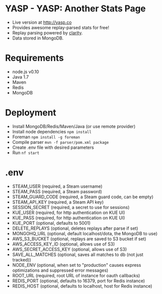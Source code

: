 YASP - YASP: Another Stats Page
====

* Live version at http://yasp.co
* Provides awesome replay-parsed stats for free!  
* Replay parsing powered by [clarity](https://github.com/skadistats/clarity).  
* Data stored in MongoDB.

Requirements
====
* node.js v0.10
* Java 1.7
* Maven
* Redis
* MongoDB

Deployment
====
* Install MongoDB/Redis/Maven/Java (or use remote provider)
* Install node dependencies `npm install`
* Foreman `npm install -g foreman`
* Compile parser `mvn -f parser/pom.xml package`
* Create .env file with desired parameters
* Run `nf start`

.env
====
* STEAM_USER (required, a Steam username)
* STEAM_PASS (required, a Steam password)
* STEAM_GUARD_CODE (required, a Steam guard code, can be empty)
* STEAM_API_KEY (required, a Steam API key)
* SESSION_SECRET (required, a secret to use for sessions)
* KUE_USER (required, for http authentication on KUE UI)
* KUE_PASS (required, for http authentication on KUE UI)
* KUE_PORT (optional, defaults to 5001)
* DELETE_REPLAYS (optional, deletes replays after parse if set)
* MONGOHQ_URL (optional, default localhost/dota, the MongoDB to use)
* AWS_S3_BUCKET (optional, replays are saved to S3 bucket if set)
* AWS_ACCESS_KEY_ID (optional, allows use of S3)
* AWS_SECRET_ACCESS_KEY (optional, allows use of S3)
* SAVE_ALL_MATCHES (optional, saves all matches to db (not just tracked))
* NODE_ENV (optional, when set to "production" causes express optimizations and suppressed error messages)
* ROOT_URL (required, root URL of instance for oauth callbacks)
* REDIS_PORT (optional, defaults to 16379, port for Redis instance)
* REDIS_HOST (optional, defaults to localhost, host for Redis instance)
